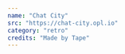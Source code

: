 ```yaml
---
name: "Chat City"
src: "https://chat-city.opl.io"
category: "retro"
credits: "Made by Tape"
---
```

